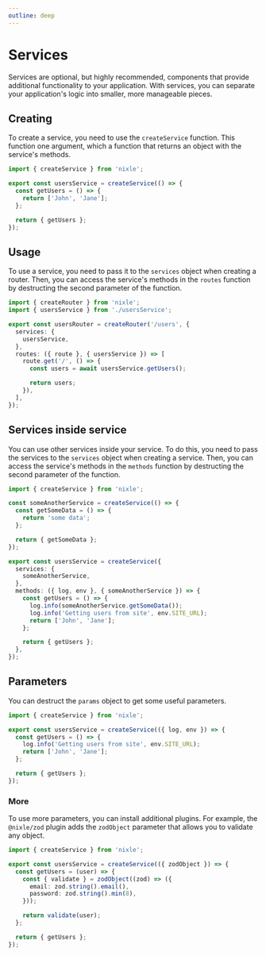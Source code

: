 ```yaml
---
outline: deep
---
```


# Services

Services are optional, but highly recommended, components that provide additional functionality to your application. With services, you can separate your application's logic into smaller, more manageable pieces.

## Creating

To create a service, you need to use the `createService` function. This function one argument, which a function that returns an object with the service's methods.

```ts
import { createService } from 'nixle';

export const usersService = createService(() => {
  const getUsers = () => {
    return ['John', 'Jane'];
  };

  return { getUsers };
});
```

## Usage

To use a service, you need to pass it to the `services` object when creating a router. Then, you can access the service's methods in the `routes` function by destructing the second parameter of the function.

```ts
import { createRouter } from 'nixle';
import { usersService } from './usersService';

export const usersRouter = createRouter('/users', {
  services: {
    usersService,
  },
  routes: ({ route }, { usersService }) => [
    route.get('/', () => {
      const users = await usersService.getUsers();

      return users;
    }),
  ],
});
```

## Services inside service

You can use other services inside your service. To do this, you need to pass the services to the `services` object when creating a service. Then, you can access the service's methods in the `methods` function by destructing the second parameter of the function.

```ts
import { createService } from 'nixle';

const someAnotherService = createService(() => {
  const getSomeData = () => {
    return 'some data';
  };

  return { getSomeData };
});

export const usersService = createService({
  services: {
    someAnotherService,
  },
  methods: ({ log, env }, { someAnotherService }) => {
    const getUsers = () => {
      log.info(someAnotherService.getSomeData());
      log.info('Getting users from site', env.SITE_URL);
      return ['John', 'Jane'];
    };

    return { getUsers };
  },
});
```

## Parameters

You can destruct the `params` object to get some useful parameters.

```ts
import { createService } from 'nixle';

export const usersService = createService(({ log, env }) => {
  const getUsers = () => {
    log.info('Getting users from site', env.SITE_URL);
    return ['John', 'Jane'];
  };

  return { getUsers };
});
```

### More

To use more parameters, you can install additional plugins. For example, the `@nixle/zod` plugin adds the `zodObject` parameter that allows you to validate any object.

```ts
import { createService } from 'nixle';

export const usersService = createService(({ zodObject }) => {
  const getUsers = (user) => {
    const { validate } = zodObject((zod) => ({
      email: zod.string().email(),
      password: zod.string().min(8),
    }));

    return validate(user);
  };

  return { getUsers };
});
```
